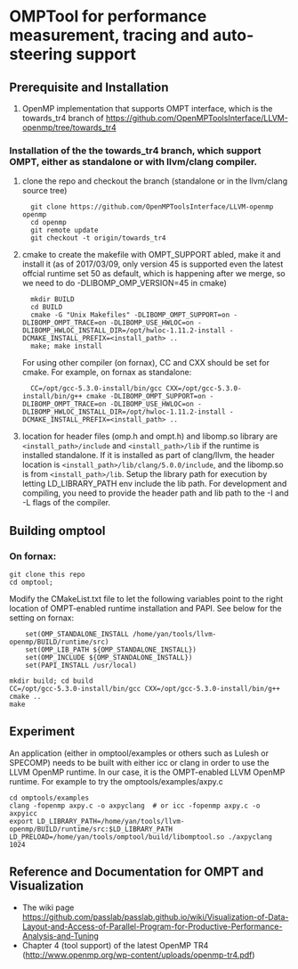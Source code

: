 
# OMPTool for performance measurement, tracing and auto-steering support

## Prerequisite and Installation
1. OpenMP implementation that supports OMPT interface, which is the towards_tr4 branch of https://github.com/OpenMPToolsInterface/LLVM-openmp/tree/towards_tr4
    
### Installation of the the towards_tr4 branch, which support OMPT, either as standalone or with llvm/clang compiler. 
  1. clone the repo and checkout the branch (standalone or in the llvm/clang source tree)
   
           git clone https://github.com/OpenMPToolsInterface/LLVM-openmp openmp
           cd openmp
           git remote update
           git checkout -t origin/towards_tr4
           
  1. cmake to create the makefile with OMPT_SUPPORT abled, make it and install it (as of 2017/03/09, only version 45 is supported even the latest offcial runtime set 50 as default, which is happening after we merge, so we need to do -DLIBOMP_OMP_VERSION=45 in cmake)
    
           mkdir BUILD
           cd BUILD
           cmake -G "Unix Makefiles" -DLIBOMP_OMPT_SUPPORT=on -DLIBOMP_OMPT_TRACE=on -DLIBOMP_USE_HWLOC=on -DLIBOMP_HWLOC_INSTALL_DIR=/opt/hwloc-1.11.2-install -DCMAKE_INSTALL_PREFIX=<install_path> ..
           make; make install
           
      For using other compiler (on fornax), CC and CXX should be set for cmake. For example, on fornax as standalone: 
      
           CC=/opt/gcc-5.3.0-install/bin/gcc CXX=/opt/gcc-5.3.0-install/bin/g++ cmake -DLIBOMP_OMPT_SUPPORT=on -DLIBOMP_OMPT_TRACE=on -DLIBOMP_USE_HWLOC=on -DLIBOMP_HWLOC_INSTALL_DIR=/opt/hwloc-1.11.2-install -DCMAKE_INSTALL_PREFIX=<install_path> ..
           
  1. location for header files (omp.h and ompt.h) and libomp.so library are `<install_path>/include` and `<install_path>/lib` if the runtime is installed standalone. If it is installed as part of clang/llvm, the header location is `<install_path>/lib/clang/5.0.0/include`, and the libomp.so is from `<install_path>/lib`. Setup the library path for execution by letting LD_LIBRARY_PATH env include the lib path. For development and compiling, you need to provide the header path and lib path to the -I and -L flags of the compiler.

## Building omptool

### On fornax:
    git clone this repo
    cd omptool; 
 Modify the CMakeList.txt file to let the following variables point to the right location of OMPT-enabled runtime installation and PAPI. See below for the setting on fornax: 
~~~~
    set(OMP_STANDALONE_INSTALL /home/yan/tools/llvm-openmp/BUILD/runtime/src)
    set(OMP_LIB_PATH ${OMP_STANDALONE_INSTALL})
    set(OMP_INCLUDE ${OMP_STANDALONE_INSTALL})
    set(PAPI_INSTALL /usr/local)
~~~~

    mkdir build; cd build
    CC=/opt/gcc-5.3.0-install/bin/gcc CXX=/opt/gcc-5.3.0-install/bin/g++ cmake ..
    make
    
## Experiment
An application (either in omptool/examples or others such as Lulesh or SPECOMP) needs to be built with either icc or clang in order to use the LLVM OpenMP runtime. In our case, it is the OMPT-enabled LLVM OpenMP runtime. For example to try the omptools/examples/axpy.c

    cd omptools/examples
    clang -fopenmp axpy.c -o axpyclang  # or icc -fopenmp axpy.c -o axpyicc
    export LD_LIBRARY_PATH=/home/yan/tools/llvm-openmp/BUILD/runtime/src:$LD_LIBRARY_PATH
    LD_PRELOAD=/home/yan/tools/omptool/build/libomptool.so ./axpyclang 1024

## Reference and Documentation for OMPT and Visualization
 * The wiki page https://github.com/passlab/passlab.github.io/wiki/Visualization-of-Data-Layout-and-Access-of-Parallel-Program-for-Productive-Performance-Analysis-and-Tuning
 * Chapter 4 (tool support) of the latest OpenMP TR4 (http://www.openmp.org/wp-content/uploads/openmp-tr4.pdf)
